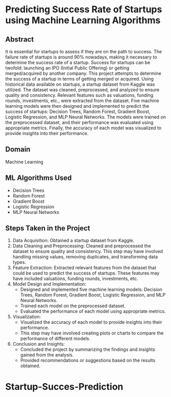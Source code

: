 # Predicting Success Rate of Startups using Machine Learning Algorithms

## Abstract

It is essential for startups to assess if they are on the path to success. The failure rate of startups is around 90% nowadays, making it necessary to determine the success rate of a startup. Success for startups can be twofold: launching an IPO (Initial Public Offering) or getting merged/acquired by another company. This project attempts to determine the success of a startup in terms of getting merged or acquired. Using historical data available on startups, a startup dataset from Kaggle was utilized. The dataset was cleaned, preprocessed, and analyzed to ensure quality and consistency. Relevant features such as valuations, funding rounds, investments, etc., were extracted from the dataset. Five machine learning models were then designed and implemented to predict the success of startups: Decision Trees, Random Forest, Gradient Boost, Logistic Regression, and MLP Neural Networks. The models were trained on the preprocessed dataset, and their performance was evaluated using appropriate metrics. Finally, the accuracy of each model was visualized to provide insights into their performance.

## Domain

Machine Learning

## ML Algorithms Used

- Decision Trees
- Random Forest
- Gradient Boost
- Logistic Regression
- MLP Neural Networks

## Steps Taken in the Project

1. Data Acquisition: Obtained a startup dataset from Kaggle.
2. Data Cleaning and Preprocessing: Cleaned and preprocessed the dataset to ensure quality and consistency. This step may have involved handling missing values, removing duplicates, and transforming data types.
3. Feature Extraction: Extracted relevant features from the dataset that could be used to predict the success of startups. These features may have included valuations, funding rounds, investments, etc.
4. Model Design and Implementation:
   - Designed and implemented five machine learning models: Decision Trees, Random Forest, Gradient Boost, Logistic Regression, and MLP Neural Networks.
   - Trained each model on the preprocessed dataset.
   - Evaluated the performance of each model using appropriate metrics.
5. Visualization:
   - Visualized the accuracy of each model to provide insights into their performance.
   - This step may have involved creating plots or charts to compare the performance of different models.
6. Conclusion and Insights:
   - Concluded the project by summarizing the findings and insights gained from the analysis.
   - Provided recommendations or suggestions based on the results obtained.

# Startup-Succes-Prediction

